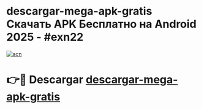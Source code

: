 # descargar-mega-apk-gratis Скачать APK Бесплатно на Android 2025 - #exn22

[![acn](https://github.com/user-attachments/assets/0f9c940e-d8b0-45ae-aac7-cd30a18b3e1c)](https://apps.freeplayer.one?title=descargar-mega-apk-gratis&ref=9RF)

# 👉🔴 Descargar [descargar-mega-apk-gratis](https://apps.freeplayer.one?title=descargar-mega-apk-gratis&ref=9RF)